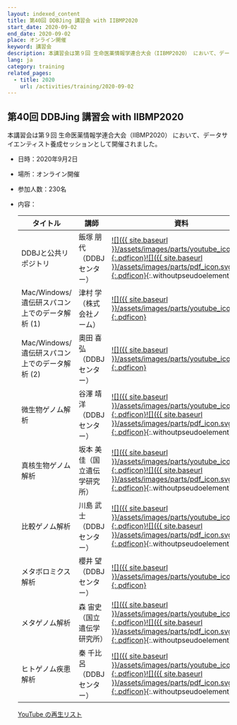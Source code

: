```yaml
---
layout: indexed_content
title: 第40回 DDBJing 講習会 with IIBMP2020
start_date: 2020-09-02
end_date: 2020-09-02
place: オンライン開催
keyword: 講習会
description: 本講習会は第９回 生命医薬情報学連合大会（IIBMP2020） において、データサイエンティスト養成セッションとして開催されました。
lang: ja
category: training
related_pages:
  - title: 2020
    url: /activities/training/2020-09-02
---
```


## 第40回 DDBJing 講習会 with IIBMP2020 <a name="40"></a>

本講習会は第９回 生命医薬情報学連合大会（IIBMP2020） において、データサイエンティスト養成セッションとして開催されました。

- 日時：2020年9月2日
- 場所：オンライン開催
- 参加人数：230名
- 内容：

    | タイトル | 講師 | 資料 |
    | ---- | ---- | ---- |
    | DDBJと公共リポジトリ | 飯塚 朋代（DDBJ センター） | [![]({{ site.baseurl }}/assets/images/parts/youtube_icon.svg){:.pdficon}](https://youtu.be/izpswD_32Lc)[![]({{ site.baseurl }}/assets/images/parts/pdf_icon.svg){:.pdficon}](https://drive.google.com/file/d/1vD3U92IXNv1Yy7BhnCc_wKDM8MBMlw19/view?usp=sharing){:.withoutpseudoelement} |
    | Mac/Windows/遺伝研スパコン上でのデータ解析 (1) | 津村 学（株式会社ノーム）     | [![]({{ site.baseurl }}/assets/images/parts/youtube_icon.svg){:.pdficon}](https://youtu.be/CBqqQ-4amKM) |
    | Mac/Windows/遺伝研スパコン上でのデータ解析 (2) | 奧田 喜弘（DDBJ センター）    | [![]({{ site.baseurl }}/assets/images/parts/youtube_icon.svg){:.pdficon}](https://youtu.be/hXMVo1Yw-hA) |
    | 微生物ゲノム解析 | 谷澤 靖洋（DDBJ センター） | [![]({{ site.baseurl }}/assets/images/parts/youtube_icon.svg){:.pdficon}](https://youtu.be/AZ4FaSPwfl0)[![]({{ site.baseurl }}/assets/images/parts/pdf_icon.svg){:.pdficon}](https://drive.google.com/file/d/1P2kZ18P8-7nWpnY0qcSRIJzH-Fk9IrMl/view?usp=sharing){:.withoutpseudoelement} |
    | 真核生物ゲノム解析 | 坂本 美佳（国立遺伝学研究所） | [![]({{ site.baseurl }}/assets/images/parts/youtube_icon.svg){:.pdficon}](https://youtu.be/g4aLrho4k60)[![]({{ site.baseurl }}/assets/images/parts/pdf_icon.svg){:.pdficon}](https://drive.google.com/file/d/10OUeh-i9cMnJqTDa0g5cA9O0OXAPylsU/view?usp=sharing){:.withoutpseudoelement} |
    | 比較ゲノム解析 | 川島 武士（DDBJ センター） | [![]({{ site.baseurl }}/assets/images/parts/youtube_icon.svg){:.pdficon}](https://youtu.be/yA6JEx1VzVk)[![]({{ site.baseurl }}/assets/images/parts/pdf_icon.svg){:.pdficon}](https://drive.google.com/file/d/159qPb3lTgKUaAUBLKUUZ-lnVNqlFqlqF/view?usp=sharing){:.withoutpseudoelement} |
    | メタボロミクス解析 | 櫻井 望（DDBJ センター） | [![]({{ site.baseurl }}/assets/images/parts/youtube_icon.svg){:.pdficon}](https://youtu.be/TZPsRjENlDk) |
    | メタゲノム解析 | 森 宙史（国立遺伝学研究所） | [![]({{ site.baseurl }}/assets/images/parts/youtube_icon.svg){:.pdficon}](https://youtu.be/7mhsOuGYgYM)[![]({{ site.baseurl }}/assets/images/parts/pdf_icon.svg){:.pdficon}](https://drive.google.com/file/d/11Cr6mzv14rwNBeoUGTI-qeQsrB1J6Tu3/view?usp=sharing){:.withoutpseudoelement} |
    | ヒトゲノム疾患解析 | 秦 千比呂（DDBJ センター） | [![]({{ site.baseurl }}/assets/images/parts/youtube_icon.svg){:.pdficon}](https://youtu.be/hTFncLDQCrk)[![]({{ site.baseurl }}/assets/images/parts/pdf_icon.svg){:.pdficon}](https://drive.google.com/file/d/1wjs_ByvkpkXxx3V3i0vDu3wUH2PXtEIY/view?usp=sharing){:.withoutpseudoelement} |

    [YouTube
    の再生リスト](https://www.youtube.com/playlist?list=PL_dbAF_dbOEpcBhGhyv9Wvl2XU9MnmFUD)
